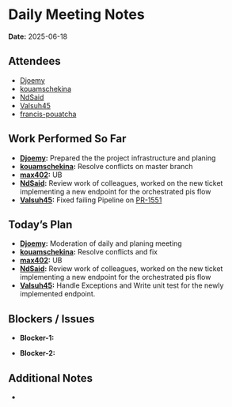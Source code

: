 # 
# # 
# Daily Meeting Notes

**Date:** 2025-06-18

## Attendees
- [Djoemy](https://github.com/Djoemy)
- [kouamschekina](https://github.com/kouamschekina)
- [NdSaid](https://github.com/NdSaid)
- [Valsuh45](https://github.com/Valsuh45)
- [francis-pouatcha](https://github.com/francis-pouatcha)


## Work Performed So Far
- **[Djoemy](https://github.com/Djoemy):** Prepared the the project infrastructure and planing
- **[kouamschekina](https://github.com/kouamschekina):** Resolve conflicts on master branch
- **[max402](https://github.com/max402):** UB
- **[NdSaid](https://github.com/NdSaid):** Review work of colleagues, worked on the new ticket implementing a new endpoint for the orchestrated pis flow
- **[Valsuh45](https://github.com/Valsuh45):** Fixed failing Pipeline on [PR-1551](https://github.com/adorsys/open-banking-gateway/pull/1551)
 
## Today’s Plan
- **[Djoemy](https://github.com/Djoemy):** Moderation of daily and planing meeting
- **[kouamschekina](https://github.com/kouamschekina):** Resolve conflicts and fix
- **[max402](https://github.com/max402):** UB
- **[NdSaid](https://github.com/NdSaid):** Review work of colleagues, worked on the new ticket implementing a new endpoint for the orchestrated pis flow
- **[Valsuh45](https://github.com/Valsuh45):** Handle Exceptions and Write unit test for the newly implemented endpoint.
## Blockers / Issues
- **Blocker-1:** 

- **Blocker-2:** 

## Additional Notes
- 
